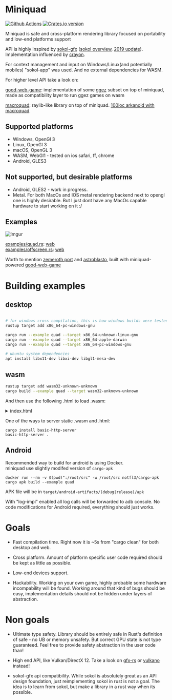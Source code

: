 # Miniquad

[![Github Actions](https://github.com/not-fl3/miniquad/workflows/Cross-compile/badge.svg)](https://github.com/not-fl3/miniquad/actions?query=workflow%3A)
[![Crates.io version](https://img.shields.io/crates/v/miniquad.svg)](https://crates.io/crates/miniquad)

Miniquad is safe and cross-platform rendering library focused on portability and low-end platforms support

API is highly inspired by [sokol-gfx](https://github.com/floooh/sokol) ([sokol overview](https://floooh.github.io/2017/07/29/sokol-gfx-tour.html), [2019 update](https://floooh.github.io/2019/01/12/sokol-apply-pipeline.html)). Implementation influenced by [crayon](https://docs.rs/crayon/0.7.1/crayon/video/index.html).

For context management and input on Windows/Linux(and potentially mobiles) "sokol-app" was used. And no external dependencies for WASM.

For higher level API take a look on:

[good-web-game](https://github.com/not-fl3/good-web-game): implementation of some [ggez](https://github.com/ggez/ggez) subset on top of miniquad, made as compatibility layer to run ggez games on wasm

[macroquad](https://github.com/not-fl3/macroquad): raylib-like library on top of miniquad. [100loc arkanoid with macroquad](https://github.com/not-fl3/macroquad/blob/master/examples/arkanoid.rs)

## Supported platforms

* Windows, OpenGl 3
* Linux, OpenGl 3
* macOS, OpenGL 3
* WASM, WebGl1 - tested on ios safari, ff, chrome
* Android, GLES3

## Not supported, but desirable platforms

* Android, GLES2 - work in progress.
* Metal. For both MacOs and IOS metal rendering backend next to opengl one is highly desirable. But I just dont have any MacOs capable hardware to start working on it :/

## Examples

![Imgur](https://i.imgur.com/TRI50rk.gif)

[examples/quad.rs](https://github.com/not-fl3/miniquad/blob/master/examples/quad.rs): [web](https://not-fl3.github.io/miniquad-samples/quad.html)   
[examples/offscreen.rs](https://github.com/not-fl3/miniquad/blob/master/examples/offscreen.rs): [web](https://not-fl3.github.io/miniquad-samples/offscreen.html)   

Worth to mention [zemeroth port](https://not-fl3.github.io/miniquad-samples/zemeroth.html) and [astroblasto](https://not-fl3.github.io/miniquad-samples/astroblasto.html), built with miniquad-powered [good-web-game](https://github.com/not-fl3/good-web-game)

# Building examples

## desktop

```bash

# for windows cross compilation, this is how windows builds were tested
rustup target add x86_64-pc-windows-gnu 

cargo run --example quad --target x86_64-unknown-linux-gnu
cargo run --example quad --target x86_64-apple-darwin
cargo run --example quad --target x86_64-pc-windows-gnu

# ubuntu system dependencies
apt install libx11-dev libxi-dev libgl1-mesa-dev
```

## wasm

```bash
rustup target add wasm32-unknown-unknown
cargo build --example quad --target wasm32-unknown-unknown
```

And then use the following .html to load .wasm:

<details><summary>index.html</summary>

```html
<head>
    <meta charset="utf-8">
    <title>TITLE</title>
    <style>
        html,
        body,
        canvas {
            margin: 0px;
            padding: 0px;
            width: 100%;
            height: 100%;
            overflow: hidden;
            position: absolute;
            background: black;
            z-index: 0;
        }
    </style>
</head>

<body>
    <canvas id="glcanvas" tabindex='1'></canvas>
    <!-- Minified and statically hosted version of https://github.com/not-fl3/miniquad/blob/master/native/sapp-wasm/js/gl.js -->
    <script src="https://not-fl3.github.io/miniquad-samples/gl.js"></script>
    <script>load("quad.wasm");</script> <!-- Your compiled wasm file -->
</body>

</html>
```
</details>

One of the ways to server static .wasm and .html:

```
cargo install basic-http-server
basic-http-server .
```

## Android

Recommended way to build for android is using Docker.   
miniquad use slightly modifed version of `cargo-apk`

```
docker run --rm -v $(pwd)":/root/src" -w /root/src notfl3/cargo-apk cargo apk build --example quad
```

APK file will be in `target/android-artifacts/(debug|release)/apk`

With "log-impl" enabled all log calls will be forwarded to adb console.
No code modifications for Android required, everything should just works.

# Goals

* Fast compilation time. Right now it is ~5s from "cargo clean" for both desktop and web.

* Cross platform. Amount of platform specific user code required should be kept as little as possible.

* Low-end devices support.

* Hackability. Working on your own game, highly probable some hardware incompability will be found. Working around that kind of bugs should be easy, implementation details should not be hidden under layers of abstraction.

# Non goals

* Ultimate type safety. Library should be entirely safe in Rust's definition of safe - no UB or memory unsafety. But correct GPU state is not type guaranteed. Feel free to provide safety abstraction in the user code than!

* High end API, like Vulkan/DirectX 12. Take a look on [gfx-rs](https://github.com/gfx-rs/gfx) or [vulkano](https://github.com/vulkano-rs/vulkano) instead!

* sokol-gfx api compatibility. While sokol is absolutely great as an API design foundation, just reimplementing sokol in rust is not a goal. The idea is to learn from sokol, but make a library in a rust way when its possible.

